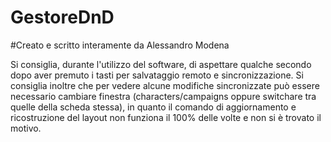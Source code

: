 # GestoreDnD
#Creato e scritto interamente da Alessandro Modena

Si consiglia, durante l'utilizzo del software, di aspettare qualche secondo dopo aver premuto i tasti per salvataggio remoto e sincronizzazione.
Si consiglia inoltre che per vedere alcune modifiche sincronizzate può essere necessario cambiare finestra (characters/campaigns oppure switchare tra quelle della scheda stessa),
in quanto il comando di aggiornamento e ricostruzione del layout non funziona il 100% delle volte e non si è trovato il motivo.
